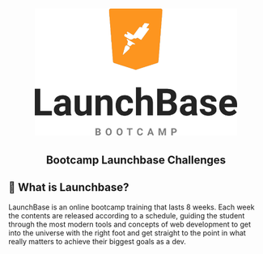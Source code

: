 <h1 align="center">
    <img alt="Launchbase" src="/logolaunchbase.png" width="400px" />
</h1>
<h2 align="center">Bootcamp Launchbase Challenges</h2>

## :rocket: What is Launchbase?

<p>LaunchBase is an online bootcamp training that lasts 8 weeks. Each week the contents are released according to a schedule, guiding the student through the most modern tools and concepts of web development to get into the universe with the right foot and get straight to the point in what really matters to achieve their biggest goals as a dev.</p>
